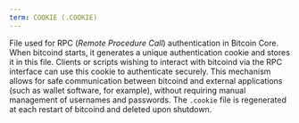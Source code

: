 ```yaml
---
term: COOKIE (.COOKIE)
---
```


File used for RPC (*Remote Procedure Call*) authentication in Bitcoin Core. When bitcoind starts, it generates a unique authentication cookie and stores it in this file. Clients or scripts wishing to interact with bitcoind via the RPC interface can use this cookie to authenticate securely. This mechanism allows for safe communication between bitcoind and external applications (such as wallet software, for example), without requiring manual management of usernames and passwords. The `.cookie` file is regenerated at each restart of bitcoind and deleted upon shutdown.